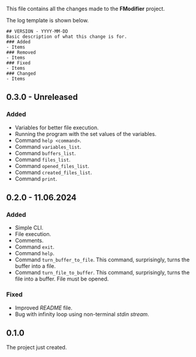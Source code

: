 This file contains all the changes made to the **FModifier** project.

The log template is shown below.
```
## VERSION - YYYY-MM-DD
Basic description of what this change is for.
### Added
- Items
### Removed
- Items
### Fixed
- Items
### Changed
- Items

```
## 0.3.0 - Unreleased
### Added
- Variables for better file execution.
- Running the program with the set values of the variables.
- Command `help <command>`.
- Command `variables_list`.
- Command `buffers_list`.
- Command `files_list`.
- Command `opened_files_list`.
- Command `created_files_list`.
- Command `print`.

## 0.2.0 - 11.06.2024
### Added
- Simple CLI.
- File execution.
- Comments.
- Command `exit`.
- Command `help`.
- Command `turn_buffer_to_file`. This command, surprisingly, turns the buffer into a file.
- Command `turn_file_to_buffer`. This command, surprisingly, turns the file into a buffer. File must be opened.
### Fixed
- Improved *README* file.
- Bug with infinity loop using non-terminal *stdin stream*.

## 0.1.0
The project just created.
